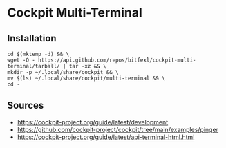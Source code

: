 # Cockpit Multi-Terminal

## Installation

```
cd $(mktemp -d) && \
wget -O - https://api.github.com/repos/bitfexl/cockpit-multi-terminal/tarball/ | tar -xz && \
mkdir -p ~/.local/share/cockpit && \
mv $(ls) ~/.local/share/cockpit/multi-terminal && \
cd ~
```

## Sources

-   https://cockpit-project.org/guide/latest/development
-   https://github.com/cockpit-project/cockpit/tree/main/examples/pinger
-   https://cockpit-project.org/guide/latest/api-terminal-html.html
